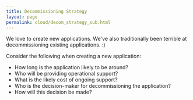 ```yaml
---
title: Decommissioning Strategy
layout: page
permalink: cloud/decom_strategy_sub.html
---
```


We love to create new applications. We've also traditionally been terrible at decommissioning existing applications. :)

Consider the following when creating a new application:

 * How long is the application likely to be around?
 * Who will be providing operational support?
 * What is the likely cost of ongoing support?
 * Who is the decision-maker for decommissioning the application?
 * How will this decision be made?
